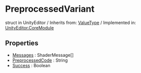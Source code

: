 # PreprocessedVariant
struct in UnityEditor
 / Inherits from: <a href="https://docs.unity3d.com/6000.1/Documentation/ScriptReference/ValueType.html">ValueType</a> / Implemented in: <a href="https://docs.unity3d.com/6000.1/Documentation/ScriptReference/UnityEditor.CoreModule.html">UnityEditor.CoreModule</a>

## Properties
- <a href="https://docs.unity3d.com/6000.1/Documentation/ScriptReference/PreprocessedVariant-Messages.html">Messages</a> : ShaderMessage[]
- <a href="https://docs.unity3d.com/6000.1/Documentation/ScriptReference/PreprocessedVariant-PreprocessedCode.html">PreprocessedCode</a> : String
- <a href="https://docs.unity3d.com/6000.1/Documentation/ScriptReference/PreprocessedVariant-Success.html">Success</a> : Boolean
